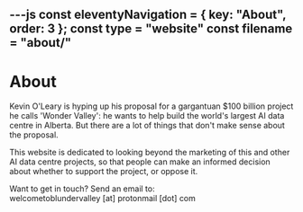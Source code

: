 ---js
const eleventyNavigation = {
	key: "About",
	order: 3
};
const type = "website"
const filename = "about/"
---
# About

<p>Kevin O'Leary is hyping up his proposal for a gargantuan $100 billion project he calls 'Wonder Valley': he wants to help build the world's largest AI data centre in Alberta. But there are a lot of things that don't make sense about the proposal.</p>

<p>This website is dedicated to looking beyond the marketing of this and other AI data centre projects, so that people can make an informed decision about whether to support the project, or oppose it.</p>

<p>Want to get in touch? Send an email to:<br>
welcometoblundervalley [at] protonmail [dot] com</p>